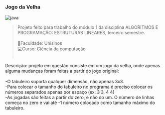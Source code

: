 ### Jogo da Velha 

  <img align="center" alt="java" src="https://img.shields.io/badge/Java-ED8B00?style=for-the-badge&logo=openjdk&logoColor=white"><br>
 
>Projeto feito para trabalho do módulo 1 da disciplina ALGORITMOS E PROGRAMAÇÃO: ESTRUTURAS LINEARES, terceiro semestre.<br><br>
📖Faculdade: Unisinos<br>
💻Curso: Ciência da computação<br><br>

Descrição: projeto em questão consiste em um jogo da velha, onde apenas alguma mudanças foram feitas a partir do jogo original:<br><br>
-O tabuleiro suporta qualquer dimensão, não apenas 3x3.<br>
-Para colocar o tamanho do tabuleiro no programa é preciso colocar os números separados apenas por espaço (ex: 3 3, 4 4)<br>
-As jogadas são feitas a partir do zero, e não do um. O número de linhas começa no zero e vai até -1 número colocado como tamanho máximo do tabuleiro.<br>
